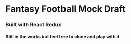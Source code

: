 # Fantasy Football Mock Draft

### Built with React Redux

#### Still in the works but feel free to clone and play with it
